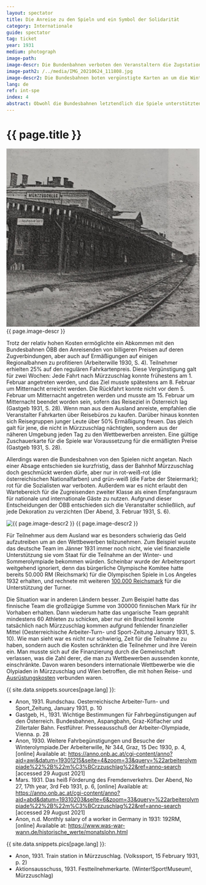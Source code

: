 ```yaml
---
layout: spectator
title: Die Anreise zu den Spieln und ein Symbol der Solidarität
category: Internationale
guide: spectator
tag: ticket
year: 1931
medium: photograph
image-path: 
image-descr: Die Bundenbahnen verboten den Veranstaltern die Zugstation in Mürzzuschlag zu dekorieren.
image-path2: /../media/IMG_20210624_111808.jpg
image-descr2: Die Bundesbahnen boten vergünstigte Karten an um die Winter- und Sommerolympiade. Ermäßigungsfahrkarte für Paul Wetterich aus Mürzzuschlag, für die Sommerolympiade in Wien.
lang: de
ref: int-spe
index: 4
abstract: Obwohl die Bundesbahnen letztendlich die Spiele unterstützten indem sie zusätzliche Verbindungen und Vergünstigungen anboten, blieb die Anreise nach Mürzzuschlag eine Herausforderung.
---
```

<body>
    <div class="infotext">
        <h1  id="title">{{ page.title }}</h1>
        <div class="grid-item" id="exhibit-image"><img src="../media/Volkssport_15-Feb-31_S2.jpg" class="img-fluid" alt="{{ page.image-descr }}"> {{ page.image-descr }}</div>
        <p>Trotz der relativ hohen Kosten ermöglichte ein Abkommen mit den Bundesbahnen ÖBB den Anreisenden von billigeren Preisen auf deren Zugverbindungen, aber auch auf Ermäßigungen auf einigen Regionalbahnen zu profitieren (<span class="quote">Arbeiterwille</span> 1930, S. 4). Teilnehmer erhielten 25% auf den regulären Fahrkartenpreis. Diese Vergünstigung galt für zwei Wochen: Jede Fahrt nach Mürzzuschlag konnte frühestens am 1. Februar angetreten werden, und das Ziel musste spätestens am 8. Februar um Mitternacht erreicht werden. Die Rückfahrt konnte nicht vor dem 5. Februar um Mitternacht angetreten werden und musste am 15. Februar um Mitternacht beendet worden sein, sofern das Reiseziel in Österreich lag (<span class="quote">Gastgeb</span> 1931, S. 28). Wenn man aus dem Ausland anreiste, empfahlen die Veranstalter Fahrkarten über Reisebüros zu kaufen. Darüber hinaus konnten sich Reisegruppen junger Leute über 50% Ermäßigung freuen. Das gleich galt für jene, die nicht in Mürzzuschlag nächtigten, sondern aus der näheren Umgebung jeden Tag zu den Wettbewerben anreisten. Eine gültige Zuschauerkarte für die Spiele war Voraussetzung für die ermäßigten Preise (<span class="quote">Gastgeb</span> 1931, S. 28).</p>
        <p>Allerdings waren die Bundesbahnen von den Spielen nicht angetan. Nach einer Absage entschieden sie kurzfristig, dass der Bahnhof Mürzzuschlag doch geschmückt werden dürfe, aber nur in rot-weiß-rot (die österreichischen Nationalfarben) und grün-weiß (die Farbe der Steiermark); rot für die Sozialisten war verboten. Außerdem war es nicht erlaubt den Wartebereich für die Zugreisenden zweiter Klasse als einen Empfangsraum für nationale und internationale Gäste zu nutzen. Aufgrund dieser Entscheidungen der ÖBB entschieden sich die Veranstalter schließlich, auf jede Dekoration zu verzichten (<span class="quote">Der Abend</span>, 3. Februar 1931, S. 6).</p>
        <div class="grid-item" id="exhibit-image"><img src="../media/IMG_20210624_111808.jpg" class="img-fluid" alt="{{ page.image-descr2 }}"> {{ page.image-descr2 }}</div>
        <p>Für Teilnehmer aus dem Ausland war es besonders schwierig das Geld aufzutreiben um an den Wettbewerben teilzunehmen. Zum Beispiel wusste das deutsche Team im Jänner 1931 immer noch nicht, wie viel finanzielle Unterstützung sie vom Staat für die Teilnahme an der Winter- und Sommerolympiade bekommen würden. Scheinbar wurde der Arbeitersport weitgehend ignoriert, denn das bürgerliche Olympische Komitee hatte bereits 50.000 RM (Reichsmark) für die Olympischen Spiele in Los Angeles 1932 erhalten, und rechnete mit weiteren <a href="#" class="link-info" data-toggle="tooltip" title="Der durchschnittliche Arbeiter verdiente 192RM im Monat">100.000 Reichsmark</a> für die Unterstützung der Turner. </p>
        <p>Die Situation war in anderen Ländern besser. Zum Beispiel hatte das finnische Team die großzügige Summe von 300000 finnischen Mark für ihr Vorhaben erhalten. Dann wiederum hatte das ungarische Team geprahlt mindestens 60 Athleten zu schicken, aber nur ein Bruchteil konnte tatsächlich nach Mürzzuschlag kommen aufgrund fehlender finanzieller Mittel (<span class="quote">Oesterreichische Arbeiter-Turn- und Sport-Zeitung January</span> 1931, S. 10).
        Wie man sieht war es nicht nur schwierig, Zeit für die Teilnahme zu haben, sondern auch die Kosten schränkten die Teilnehmer und ihre Verein ein. Man musste sich auf die Finanzierung durch die Gemeinschaft verlassen, was die Zahl derer, die man zu Wettbewerben aussenden konnte, einschränkte. Davon waren besonders internationale Wettbewerbe wie die Olypiaden in Mürzzuschlag und Wien betroffen, die mit hohen Reise- und <a href="#" class="link-info" data-toggle="tooltip" title="Nur wenige Sportler konnten sich teuere Sportarten wie Schifahren leisten. Sportarten wie Laufen, Schwimmen oder Turnen waren viel häufiger.">Ausrüstungskosten</a> verbunden waren.</p>
        <div class="grid-item" class="resources">
            <div class="resource-title">{{ site.data.snippets.sources[page.lang] }}:</div>
            <ul>
                <li>Anon, 1931. Rundschau. <span id="source">Oesterreichische Arbeiter-Turn- und Sport_Zeitung</span>, January 1931, p. 10</li>
                <li>Gastgeb, H., 1931. Wichtige Bestimmungen für Fahrbegünstigungen auf den Österreich. Bundesbahnen, Aspangbahn, Graz-Köflacher und Zillertaler Bahn. <span id="source">Festführer</span>. Presseausschuß der Arbeiter-Olympiade, Vienna. p. 28</li>
                <li>Anon, 1930. Weitere Fahrbegünstigungen und Besuche der Winterolympiade.<span id="source">Der Arbeiterwille</span>, Nr 344, Graz, 15 Dec 1930, p. 4, [online] Available at: <a href="https://anno.onb.ac.at/cgi-content/anno?aid=awi&datum=19301215&seite=4&zoom=33&query=%22arbeiterolympiade%22%2B%22m%C3%BCrzzuschlag%22&ref=anno-search">https://anno.onb.ac.at/cgi-content/anno?aid=awi&datum=19301215&seite=4&zoom=33&query=%22arbeiterolympiade%22%2B%22m%C3%BCrzzuschlag%22&ref=anno-search</a> [accessed 29 August 2021]</li>
                <li>Mars. 1931. Das heiß Förderung des Fremdenverkehrs. <span id="source">Der Abend</span>, No 27, 17th year, 3rd Feb 1931, p. 6, [online] Available at: <a href="https://anno.onb.ac.at/cgi-content/anno?aid=abd&datum=19310203&seite=6&zoom=33&query=%22arbeiterolympiade%22%2B%22m%C3%BCrzzuschlag%22&ref=anno-search">https://anno.onb.ac.at/cgi-content/anno?aid=abd&datum=19310203&seite=6&zoom=33&query=%22arbeiterolympiade%22%2B%22m%C3%BCrzzuschlag%22&ref=anno-search</a> [accessed 29 August 2021]</li>
                <li>Anon, n.d. Monthly salary of a worker in Germany in 1931: 192RM, [online] Available at: <a href="https://www.was-war-wann.de/historische_werte/monatslohn.html">https://www.was-war-wann.de/historische_werte/monatslohn.html</a></li>
            </ul>
        </div>
        <div class="grid-item" class="resources">
            <div class="resource-title">{{ site.data.snippets.pics[page.lang] }}:</div>
            <ul>
                <li>Anon, 1931. Train station in Mürzzuschlag. (<span id="source">Volkssport</span>, 15 February 1931, p. 2)</li>
                <li>Aktionsausschuss, 1931. Festteilnehmerkarte. (Winter!Sport!Museum!, Mürzzuschlag)</li>
            </ul>
        </div>
    </div>
</body>